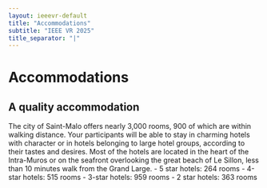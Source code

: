 ```yaml
---
layout: ieeevr-default
title: "Accommodations"
subtitle: "IEEE VR 2025"
title_separator: "|"
---
```

<div>
    <h1>Accommodations</h1>
    <h2>A quality accommodation</h2>
    <p>
      The city of Saint-Malo offers nearly 3,000 rooms, 900 of which are within walking distance.
      Your participants will be able to stay in charming hotels with character or in hotels belonging to large hotel groups, according to their tastes and desires. Most of the hotels are located in the heart of the Intra-Muros or on the seafront overlooking the great beach of Le Sillon, less than 10 minutes walk from the Grand Large.
    - 5 star hotels: 264 rooms
    - 4-star hotels: 515 rooms
    - 3-star hotels: 959 rooms
    - 2 star hotels: 363 rooms 
    </p>
</div>
